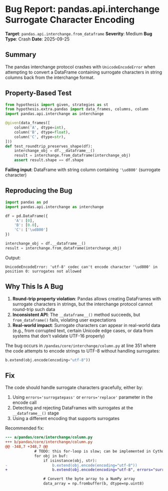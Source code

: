# Bug Report: pandas.api.interchange Surrogate Character Encoding

**Target**: `pandas.api.interchange.from_dataframe`
**Severity**: Medium
**Bug Type**: Crash
**Date**: 2025-09-25

## Summary

The pandas interchange protocol crashes with `UnicodeEncodeError` when attempting to convert a DataFrame containing surrogate characters in string columns back from the interchange format.

## Property-Based Test

```python
from hypothesis import given, strategies as st
from hypothesis.extra.pandas import data_frames, columns, column
import pandas.api.interchange as interchange

@given(data_frames([
    column('A', dtype=int),
    column('B', dtype=float),
    column('C', dtype=str),
]))
def test_roundtrip_preserves_shape(df):
    interchange_obj = df.__dataframe__()
    result = interchange.from_dataframe(interchange_obj)
    assert result.shape == df.shape
```

**Failing input**: DataFrame with string column containing `'\ud800'` (surrogate character)

## Reproducing the Bug

```python
import pandas as pd
import pandas.api.interchange as interchange

df = pd.DataFrame({
    'A': [0],
    'B': [0.0],
    'C': ['\ud800']
})

interchange_obj = df.__dataframe__()
result = interchange.from_dataframe(interchange_obj)
```

Output:
```
UnicodeEncodeError: 'utf-8' codec can't encode character '\ud800' in position 0: surrogates not allowed
```

## Why This Is A Bug

1. **Round-trip property violation**: Pandas allows creating DataFrames with surrogate characters in strings, but the interchange protocol cannot round-trip such data
2. **Inconsistent API**: The `__dataframe__()` method succeeds, but `from_dataframe()` fails, violating user expectations
3. **Real-world impact**: Surrogate characters can appear in real-world data (e.g., from corrupted text, certain Unicode edge cases, or data from systems that don't validate UTF-16 properly)

The bug occurs in `/pandas/core/interchange/column.py` at line 351 where the code attempts to encode strings to UTF-8 without handling surrogates:

```python
b.extend(obj.encode(encoding="utf-8"))
```

## Fix

The code should handle surrogate characters gracefully, either by:
1. Using `errors='surrogatepass'` or `errors='replace'` parameter in the encode call
2. Detecting and rejecting DataFrames with surrogates at the `__dataframe__()` stage
3. Using a different encoding that supports surrogates

Recommended fix:

```diff
--- a/pandas/core/interchange/column.py
+++ b/pandas/core/interchange/column.py
@@ -348,7 +348,7 @@
             # TODO: this for-loop is slow; can be implemented in Cython/C/C++ later
             for obj in buf:
                 if isinstance(obj, str):
-                    b.extend(obj.encode(encoding="utf-8"))
+                    b.extend(obj.encode(encoding="utf-8", errors="surrogatepass"))

                 # Convert the byte array to a NumPy array
                 data_array = np.frombuffer(b, dtype=np.uint8)
```